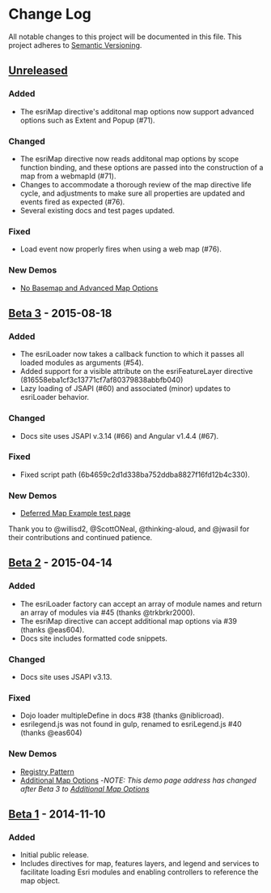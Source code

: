 # Change Log
All notable changes to this project will be documented in this file.
This project adheres to [Semantic Versioning](http://semver.org/).

## [Unreleased][unreleased]
### Added
- The esriMap directive's additonal map options now support advanced options such as Extent and Popup (#71).

### Changed
- The esriMap directive now reads additonal map options by scope function binding, and these options are passed into the construction of a map from a webmapId (#71).
- Changes to accommodate a thorough review of the map directive life cycle, and adjustments to make sure all properties are updated and events fired as expected (#76).
- Several existing docs and test pages updated.

### Fixed
- Load event now properly fires when using a web map (#76).

### New Demos
- [No Basemap and Advanced Map Options](http://esri.github.io/angular-esri-map/#/examples/no-basemap)

## [Beta 3](v0.0.1-beta.3) - 2015-08-18

### Added
- The esriLoader now takes a callback function to which it passes all loaded modules as arguments (#54).
- Added support for a visible attribute on the esriFeatureLayer directive (816558eba1cf3c13771cf7af80379838abbfb040)
- Lazy loading of JSAPI (#60) and associated (minor) updates to esriLoader behavior.

### Changed
- Docs site uses JSAPI v.3.14 (#66) and Angular v1.4.4 (#67).

### Fixed
- Fixed script path (6b4659c2d1d338ba752ddba8827f16fd12b4c330).

### New Demos
- [Deferred Map Example test page](http://esri.github.io/angular-esri-map/deferred-map.html)

Thank you to @willisd2, @ScottONeal, @thinking-aloud, and @jwasil for their contributions and continued patience.

## [Beta 2](v0.0.1-beta.2) - 2015-04-14

### Added
- The esriLoader factory can accept an array of module names and return an array of modules via #45 (thanks @trkbrkr2000).
- The esriMap directive can accept additional map options via #39 (thanks @eas604).
- Docs site includes formatted code snippets.

### Changed
- Docs site uses JSAPI v3.13.

### Fixed
- Dojo loader multipleDefine in docs #38 (thanks @niblicroad).
- esrilegend.js was not found in gulp, renamed to esriLegend.js #40 (thanks @eas604)

### New Demos
- [Registry Pattern](http://esri.github.io/angular-esri-map/#/examples/registry-pattern)
- [Additional Map Options](http://esri.github.io/angular-esri-map/#/examples/additional-attributes)
  -_NOTE: This demo page address has changed after Beta 3 to [Additional Map Options](http://esri.github.io/angular-esri-map/#/examples/additional-map-options)_

## [Beta 1](v0.0.1-beta.1) - 2014-11-10
### Added
- Initial public release.
- Includes directives for map, features layers, and legend and services to facilitate loading Esri modules and enabling controllers to reference the map object.

[unreleased]: https://github.com/Esri/angular-esri-map/compare/v0.0.1-beta.3...HEAD
[v0.0.1-beta.3]: https://github.com/Esri/angular-esri-map/compare/v0.0.1-beta.2...v0.0.1-beta.3
[v0.0.1-beta.2]: https://github.com/Esri/angular-esri-map/compare/v0.0.1-beta.1...v0.0.1-beta.2
[v0.0.1-beta.1]: https://github.com/Esri/angular-esri-map/commits/v0.0.1-beta.1